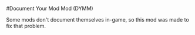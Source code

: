 #Document Your Mod Mod (DYMM)

Some mods don't document themselves in-game, so this mod was made to fix that problem.